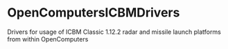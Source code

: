 # OpenComputersICBMDrivers
Drivers for usage of ICBM Classic 1.12.2 radar and missile launch platforms from within OpenComputers
